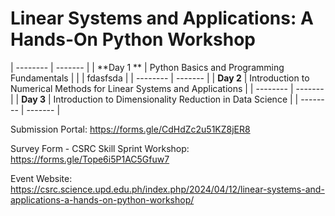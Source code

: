 # Linear Systems and Applications: A Hands-On Python Workshop

| -------- | ------- |
| **Day 1 **   | Python Basics and Programming Fundamentals |
|          | fdasfsda   |
| -------- | ------- |
| **Day 2**    | Introduction to Numerical Methods for Linear Systems and Applications |
| -------- | ------- |
| **Day 3**    | Introduction to Dimensionality Reduction in Data Science |
| -------- | ------- |


Submission Portal: https://forms.gle/CdHdZc2u51KZ8jER8

Survey Form - CSRC Skill Sprint Workshop: https://forms.gle/Tope6i5P1AC5Gfuw7

Event Website: https://csrc.science.upd.edu.ph/index.php/2024/04/12/linear-systems-and-applications-a-hands-on-python-workshop/

